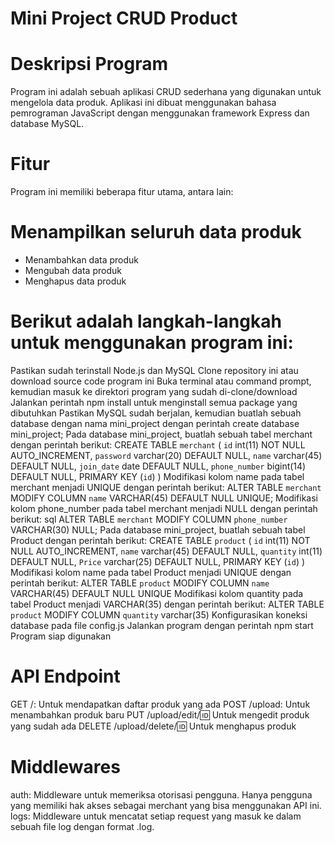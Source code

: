# Mini Project CRUD Product

# Deskripsi Program
Program ini adalah sebuah aplikasi CRUD sederhana yang digunakan untuk mengelola data produk. Aplikasi ini dibuat menggunakan bahasa pemrograman JavaScript dengan menggunakan framework Express dan database MySQL.

# Fitur
Program ini memiliki beberapa fitur utama, antara lain:

# Menampilkan seluruh data produk
- Menambahkan data produk
- Mengubah data produk
- Menghapus data produk

# Berikut adalah langkah-langkah untuk menggunakan program ini:

Pastikan sudah terinstall Node.js dan MySQL
Clone repository ini atau download source code program ini
Buka terminal atau command prompt, kemudian masuk ke direktori program yang sudah di-clone/download
Jalankan perintah npm install untuk menginstall semua package yang dibutuhkan
Pastikan MySQL sudah berjalan, kemudian buatlah sebuah database dengan nama mini_project dengan perintah create database mini_project;
Pada database mini_project, buatlah sebuah tabel merchant dengan perintah berikut:
  CREATE TABLE `merchant` (
  `id` int(11) NOT NULL AUTO_INCREMENT,
  `password` varchar(20) DEFAULT NULL,
  `name` varchar(45) DEFAULT NULL,
  `join_date` date DEFAULT NULL,
  `phone_number` bigint(14) DEFAULT NULL,
  PRIMARY KEY (`id`)
)
Modifikasi kolom name pada tabel merchant menjadi UNIQUE dengan perintah berikut:
ALTER TABLE `merchant`
MODIFY COLUMN `name` VARCHAR(45) DEFAULT NULL UNIQUE;
Modifikasi kolom phone_number pada tabel merchant menjadi NULL dengan perintah berikut:
sql
ALTER TABLE `merchant`
MODIFY COLUMN `phone_number` VARCHAR(30)  NULL;
Pada database mini_project, buatlah sebuah tabel Product dengan perintah berikut:
CREATE TABLE `product` (
  `id` int(11) NOT NULL AUTO_INCREMENT,
  `name` varchar(45) DEFAULT NULL,
  `quantity` int(11) DEFAULT NULL,
  `Price` varchar(25) DEFAULT NULL,
  PRIMARY KEY (`id`)
)
Modifikasi kolom name pada tabel Product menjadi UNIQUE dengan perintah berikut:
ALTER TABLE `product`
MODIFY COLUMN `name` VARCHAR(45) DEFAULT NULL UNIQUE
Modifikasi kolom quantity pada tabel Product menjadi VARCHAR(35) dengan perintah berikut:
ALTER TABLE `product` MODIFY COLUMN `quantity` varchar(35)
Konfigurasikan koneksi database pada file config.js
Jalankan program dengan perintah npm start
Program siap digunakan

# API Endpoint
GET /: Untuk mendapatkan daftar produk yang ada
POST /upload: Untuk menambahkan produk baru
PUT /upload/edit/:id: Untuk mengedit produk yang sudah ada
DELETE /upload/delete/:id: Untuk menghapus produk

# Middlewares
auth: Middleware untuk memeriksa otorisasi pengguna. Hanya pengguna yang memiliki hak akses sebagai merchant yang bisa menggunakan API ini.
logs: Middleware untuk mencatat setiap request yang masuk ke dalam sebuah file log dengan format .log.
